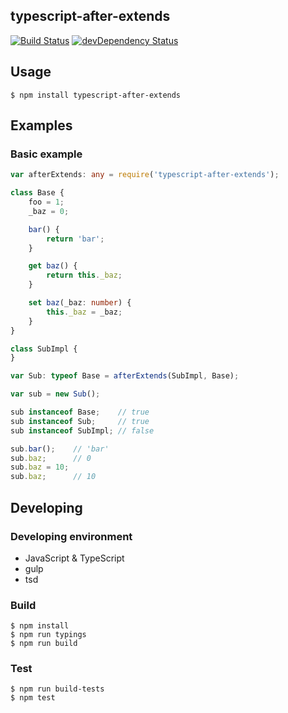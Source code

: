 typescript-after-extends
------------------------
[![Build Status](https://travis-ci.org/pine613/typescript-after-extends.svg?branch=master)](https://travis-ci.org/pine613/typescript-after-extends)
[![devDependency Status](https://david-dm.org/pine613/typescript-after-extends/dev-status.svg)](https://david-dm.org/pine613/typescript-after-extends#info=devDependencies)

## Usage

```
$ npm install typescript-after-extends
```

## Examples
### Basic example

```ts
var afterExtends: any = require('typescript-after-extends');

class Base {
    foo = 1;
    _baz = 0;

    bar() {
        return 'bar';
    }

    get baz() {
        return this._baz;
    }

    set baz(_baz: number) {
        this._baz = _baz;
    }
}

class SubImpl {
}

var Sub: typeof Base = afterExtends(SubImpl, Base);

var sub = new Sub();

sub instanceof Base;    // true
sub instanceof Sub;     // true
sub instanceof SubImpl; // false

sub.bar();    // 'bar'
sub.baz;      // 0
sub.baz = 10;
sub.baz;      // 10
```

## Developing
### Developing environment

- JavaScript & TypeScript
- gulp
- tsd

### Build

```
$ npm install
$ npm run typings
$ npm run build
```

### Test

```
$ npm run build-tests
$ npm test
```